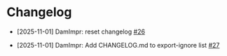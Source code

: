 # Changelog


- [2025-11-01] DamImpr: reset changelog [#26](https://github.com/DamImpr/cache-multi-layer/pull/26) 

- [2025-11-01] DamImpr: Add CHANGELOG.md to export-ignore list [#27](https://github.com/DamImpr/cache-multi-layer/pull/27) 
